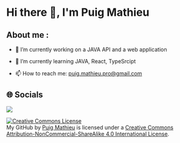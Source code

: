 # Hi there 👋, I'm Puig Mathieu

## About me : 

- 🔭 I’m currently working on a JAVA API and a web application

- 🌱 I’m currently learning JAVA, React, TypeSrcipt

- 📫 How to reach me: puig.mathieu.pro@gmail.com

## 🌐 Socials

<a href="https://www.linkedin.com/in/puig-mathieu/">
    <img src="https://img.shields.io/badge/LinkedIn-0077B5?style=for-the-badge&logo=linkedin&logoColor=white">
</a>

<a rel="license" href="http://creativecommons.org/licenses/by-nc-sa/4.0/"><img alt="Creative Commons License" style="border-width:0" src="https://i.creativecommons.org/l/by-nc-sa/4.0/88x31.png" /></a><br /><span xmlns:dct="http://purl.org/dc/terms/" property="dct:title">My GitHub</span> by <a xmlns:cc="http://creativecommons.org/ns#" href="https://github.com/mathieu-iut-beziers" property="cc:attributionName" rel="cc:attributionURL">Puig Mathieu</a> is licensed under a <a rel="license" href="http://creativecommons.org/licenses/by-nc-sa/4.0/">Creative Commons Attribution-NonCommercial-ShareAlike 4.0 International License</a>.
